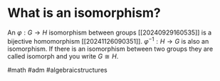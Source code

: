 # What is an isomorphism? 
An $\varphi: G \to H$ isomorphism between groups [[20240929160535]] is a bijective homomorphism [[20241126090351]].
$\varphi^{-1}: H \to G$ is also an isomorphism. If there is an isomorphism between two groups they are called isomorph 
and you write $G \cong H$.

#math #adm #algebraicstructures